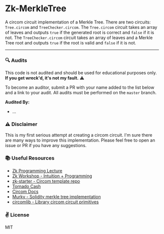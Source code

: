 # Zk-MerkleTree

A circom circuit implementation of a Merkle Tree. There are two circuits: `Tree.circom` and `TreeChecker.circom`. The `Tree.circom` circuit takes an array of leaves and outputs `true` if the generated root is correct and `false` if it is not. The `TreeChecker.circom` circuit takes an array of leaves and a Merkle Tree root and outputs `true` if the root is valid and `false` if it is not.

---

### 🔍 Audits
This code is not audited and should be used for educational purposes only. **If you get wreck'd, it's not my fault.** ⚠️

To become an auditor, submit a PR with your name added to the list below and a link to your audit. All audits must be performed on the `master` branch.

**Audited By:**
-  ...

### ⚠️ Disclaimer 

This is my first serious attempt at creating a circom circuit. I'm sure there are many ways to improve this implementation. Please feel free to open an issue or PR if you have any suggestions. 

### 📚 Useful Resources 
- [Zk Programming Lecture](https://youtu.be/UpRSaG6iuks)
- [Zk Workshop - Intuition + Programming](https://www.youtube.com/watch?v=-2qHqfqPeR8&list=PLvvyxOd1rILerZHAs52Z36fyBBK1HHP8b)
- [zk-starter - Circom template repo](https://github.com/cawfree/zk-starter)
- [Tornado Cash](https://github.com/tornadocash/tornado-core/tree/master/circuits)
- [Circom Docs](https://docs.circom.io/getting-started/installation/)
- [Murky - Solidity merkle tree implementation](https://github.com/dmfxyz/murky/blob/main/src/common/MurkyBase.sol)
- [circomlib - Library circom circuit primitives](https://github.com/iden3/circomlib/tree/master)

### ✌️ License
MIT